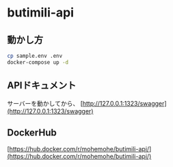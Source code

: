 # butimili-api

## 動かし方

```sh
cp sample.env .env
docker-compose up -d
```

## APIドキュメント

サーバーを動かしてから、 [http://127.0.0.1:1323/swagger](http://127.0.0.1:1323/swagger)

## DockerHub

[https://hub.docker.com/r/mohemohe/butimili-api/](https://hub.docker.com/r/mohemohe/butimili-api/)
